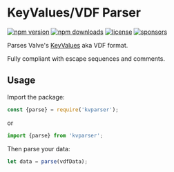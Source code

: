 # KeyValues/VDF Parser

[![npm version](https://img.shields.io/npm/v/kvparser.svg)](https://npmjs.com/package/kvparser)
[![npm downloads](https://img.shields.io/npm/dm/kvparser.svg)](https://npmjs.com/package/kvparser)
[![license](https://img.shields.io/npm/l/kvparser.svg)](https://github.com/DoctorMcKay/node-kvparser/blob/master/LICENSE)
[![sponsors](https://img.shields.io/github/sponsors/DoctorMcKay.svg)](https://github.com/sponsors/DoctorMcKay)

Parses Valve's [KeyValues](https://developer.valvesoftware.com/wiki/KeyValues) aka VDF format.

Fully compliant with escape sequences and comments.

## Usage

Import the package:

```js
const {parse} = require('kvparser');
```

or

```js
import {parse} from 'kvparser';
```

Then parse your data:

```js
let data = parse(vdfData);
```
